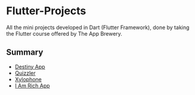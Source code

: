 # Flutter-Projects
All the mini projects developed in Dart (Flutter Framework), done by taking the Flutter course offered by The App Brewery.

## Summary
* [Destiny App](https://github.com/adrianurdar/Flutter-Projects/tree/main/Destini-App)
* [Quizzler](https://github.com/adrianurdar/Flutter-Projects/tree/main/Quizzler)
* [Xylophone](https://github.com/adrianurdar/Flutter-Projects/tree/main/Xylophone)
* [I Am Rich App](https://github.com/adrianurdar/Flutter-Projects/tree/main/I-Am-Rich)
